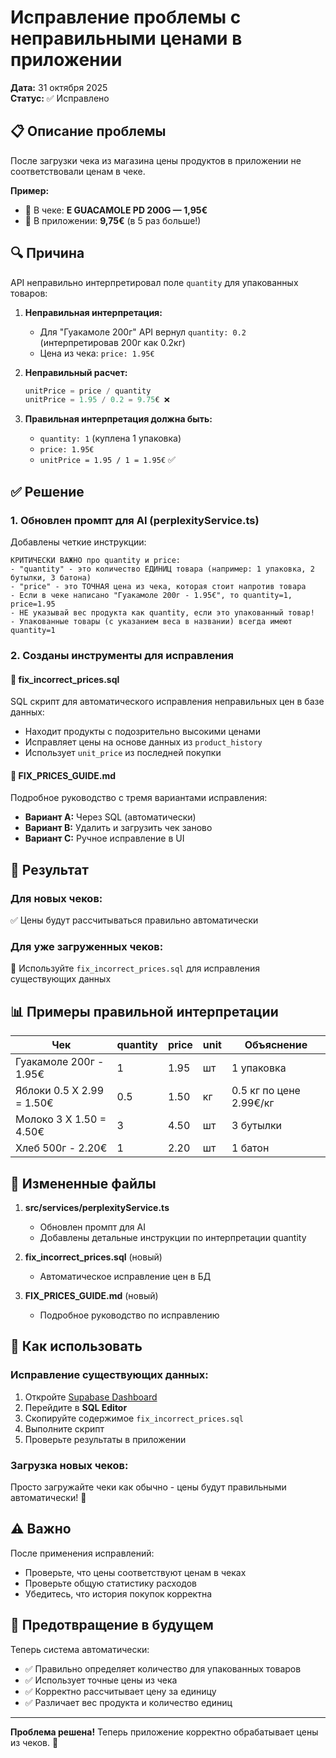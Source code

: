 # Исправление проблемы с неправильными ценами в приложении

**Дата:** 31 октября 2025  
**Статус:** ✅ Исправлено

## 📋 Описание проблемы

После загрузки чека из магазина цены продуктов в приложении не соответствовали ценам в чеке.

**Пример:**
- 🧾 В чеке: **E GUACAMOLE PD 200G — 1,95€**
- 📱 В приложении: **9,75€** (в 5 раз больше!)

## 🔍 Причина

API неправильно интерпретировал поле `quantity` для упакованных товаров:

1. **Неправильная интерпретация:**
   - Для "Гуакамоле 200г" API вернул `quantity: 0.2` (интерпретировав 200г как 0.2кг)
   - Цена из чека: `price: 1.95€`

2. **Неправильный расчет:**
   ```typescript
   unitPrice = price / quantity
   unitPrice = 1.95 / 0.2 = 9.75€ ❌
   ```

3. **Правильная интерпретация должна быть:**
   - `quantity: 1` (куплена 1 упаковка)
   - `price: 1.95€`
   - `unitPrice = 1.95 / 1 = 1.95€` ✅

## ✅ Решение

### 1. Обновлен промпт для AI (perplexityService.ts)

Добавлены четкие инструкции:

```
КРИТИЧЕСКИ ВАЖНО про quantity и price:
- "quantity" - это количество ЕДИНИЦ товара (например: 1 упаковка, 2 бутылки, 3 батона)
- "price" - это ТОЧНАЯ цена из чека, которая стоит напротив товара
- Если в чеке написано "Гуакамоле 200г - 1.95€", то quantity=1, price=1.95
- НЕ указывай вес продукта как quantity, если это упакованный товар!
- Упакованные товары (с указанием веса в названии) всегда имеют quantity=1
```

### 2. Созданы инструменты для исправления

#### 📄 fix_incorrect_prices.sql
SQL скрипт для автоматического исправления неправильных цен в базе данных:
- Находит продукты с подозрительно высокими ценами
- Исправляет цены на основе данных из `product_history`
- Использует `unit_price` из последней покупки

#### 📖 FIX_PRICES_GUIDE.md
Подробное руководство с тремя вариантами исправления:
- **Вариант A:** Через SQL (автоматически)
- **Вариант B:** Удалить и загрузить чек заново
- **Вариант C:** Ручное исправление в UI

## 🎯 Результат

### Для новых чеков:
✅ Цены будут рассчитываться правильно автоматически

### Для уже загруженных чеков:
📝 Используйте `fix_incorrect_prices.sql` для исправления существующих данных

## 📊 Примеры правильной интерпретации

| Чек | quantity | price | unit | Объяснение |
|-----|----------|-------|------|------------|
| Гуакамоле 200г - 1.95€ | 1 | 1.95 | шт | 1 упаковка |
| Яблоки 0.5 X 2.99 = 1.50€ | 0.5 | 1.50 | кг | 0.5 кг по цене 2.99€/кг |
| Молоко 3 X 1.50 = 4.50€ | 3 | 4.50 | шт | 3 бутылки |
| Хлеб 500г - 2.20€ | 1 | 2.20 | шт | 1 батон |

## 🔧 Измененные файлы

1. **src/services/perplexityService.ts**
   - Обновлен промпт для AI
   - Добавлены детальные инструкции по интерпретации quantity

2. **fix_incorrect_prices.sql** (новый)
   - Автоматическое исправление цен в БД

3. **FIX_PRICES_GUIDE.md** (новый)
   - Подробное руководство по исправлению

## 📝 Как использовать

### Исправление существующих данных:

1. Откройте [Supabase Dashboard](https://supabase.com/dashboard)
2. Перейдите в **SQL Editor**
3. Скопируйте содержимое `fix_incorrect_prices.sql`
4. Выполните скрипт
5. Проверьте результаты в приложении

### Загрузка новых чеков:

Просто загружайте чеки как обычно - цены будут правильными автоматически! 🎉

## ⚠️ Важно

После применения исправлений:
- Проверьте, что цены соответствуют ценам в чеках
- Проверьте общую статистику расходов
- Убедитесь, что история покупок корректна

## 🔮 Предотвращение в будущем

Теперь система автоматически:
- ✅ Правильно определяет количество для упакованных товаров
- ✅ Использует точные цены из чека
- ✅ Корректно рассчитывает цену за единицу
- ✅ Различает вес продукта и количество единиц

---

**Проблема решена!** Теперь приложение корректно обрабатывает цены из чеков. 🎊

